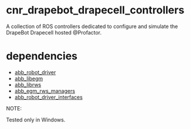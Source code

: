 # cnr_drapebot_drapecell_controllers

A collection of ROS controllers dedicated to configure and simulate the DrapeBot Drapecell hosted @Profactor.

# dependencies

- [abb_robot_driver](https://github.com/enricovillagrossi/abb_robot_driver)
- [abb_libegm](https://github.com/enricovillagrossi/abb_libegm)
- [abb_librws](https://github.com/enricovillagrossi/abb_librws)
- [abb_egm_rws_managers](https://github.com/enricovillagrossi/abb_egm_rws_managers)
- [abb_robot_driver_interfaces](https://github.com/ros-industrial/abb_robot_driver_interfaces) 

NOTE:

Tested only in Windows.